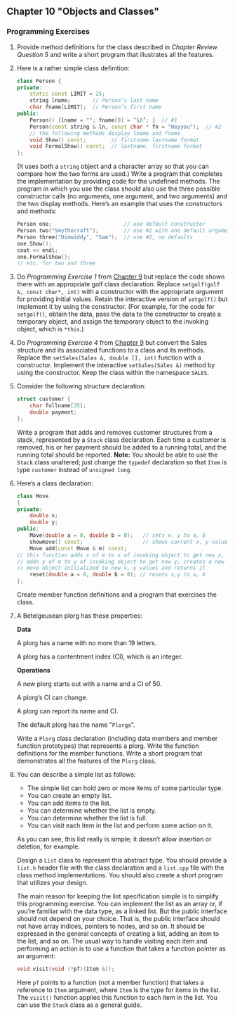 ## Chapter 10 "Objects and Classes"
### Programming Exercises

1. Provide method definitions for the class described in *Chapter Review Question 5*
and write a short program that illustrates all the features.

2. Here is a rather simple class definition:
    ```cpp
    class Person {
    private:
        static const LIMIT = 25;
        string lname;       // Person’s last name
        char fname[LIMIT];  // Person’s first name
    public:
        Person() {lname = ""; fname[0] = ‘\0’; }  // #1
        Person(const string & ln, const char * fn = "Heyyou");  // #2
        // the following methods display lname and fname
        void Show() const;        // firstname lastname format
        void FormalShow() const;  // lastname, firstname format
    };
    ```

    (It uses both a `string` object and a character array so that you can compare how
    the two forms are used.) Write a program that completes the implementation by
    providing code for the undefined methods. The program in which you use the class
    should also use the three possible constructor calls (no arguments, one argument,
    and two arguments) and the two display methods. Here’s an example that uses the
    constructors and methods:
    ```cpp
    Person one;                       // use default constructor
    Person two("Smythecraft");        // use #2 with one default argument
    Person three("Dimwiddy", "Sam");  // use #2, no defaults
    one.Show();
    cout << endl;
    one.FormalShow();
    // etc. for two and three
    ```
3. Do *Programming Exercise 1* from [Chapter 9](/chapter09#programming-exercises/) but replace the code shown there with
an appropriate golf class declaration. Replace `setgolf(golf &, const char*, int)`
with a constructor with the appropriate argument for providing initial values.
Retain the interactive version of `setgolf()` but implement it by using the constructor. 
(For example, for the code for `setgolf()`, obtain the data, pass the data to
the constructor to create a temporary object, and assign the temporary object to the
invoking object, which is `*this`.)

4. Do *Programming Exercise 4* from [Chapter 9](/chapter09#programming-exercises/) but convert the Sales structure and
its associated functions to a class and its methods. Replace the `setSales(Sales &, double [], int)`
function with a constructor. Implement the interactive `setSales(Sales &)` method by using the 
constructor. Keep the class within the namespace `SALES`.

5. Consider the following structure declaration:
    ```cpp
    struct customer {
        char fullname[35];
        double payment;
    };
    ```    
    Write a program that adds and removes customer structures from a stack, represented 
    by a `Stack` class declaration. Each time a customer is removed, his or her
    payment should be added to a running total, and the running total should be
    reported. **Note:** You should be able to use the `Stack` class unaltered; just change the
    `typedef` declaration so that `Item` is type `customer` instead of `unsigned long`.

6. Here’s a class declaration:
    ```cpp
    class Move
    {
    private:
        double x;
        double y;
    public:
        Move(double a = 0, double b = 0);   // sets x, y to a, b
        showmove() const;                   // shows current x, y values
        Move add(const Move & m) const;
    // this function adds x of m to x of invoking object to get new x,
    // adds y of m to y of invoking object to get new y, creates a new
    // move object initialized to new x, y values and returns it
        reset(double a = 0, double b = 0); // resets x,y to a, b
    };
    ```
    Create member function definitions and a program that exercises the class.

7. A Betelgeusean plorg has these properties:

    **Data**

    A plorg has a name with no more than 19 letters.

    A plorg has a contentment index (CI), which is an integer.

    **Operations**

    A new plorg starts out with a name and a CI of 50.

    A plorg’s CI can change.

    A plorg can report its name and CI.

    The default plorg has the name "`Plorga`".

    Write a `Plorg` class declaration (including data members and member function prototypes) that represents a plorg. 
    Write the function definitions for the member functions. 
    Write a short program that demonstrates all the features of the `Plorg` class.

8. You can describe a simple list as follows:
    - The simple list can hold zero or more items of some particular type.
    - You can create an empty list.
    - You can add items to the list.
    - You can determine whether the list is empty.
    - You can determine whether the list is full.
    - You can visit each item in the list and perform some action on it.

    As you can see, this list really is simple; it doesn’t allow insertion or deletion, for example.

    Design a `List` class to represent this abstract type. You should provide a `list.h`
    header file with the class declaration and a `list.cpp` file with the class method
    implementations. You should also create a short program that utilizes your design.

    The main reason for keeping the list specification simple is to simplify this programming exercise. 
    You can implement the list as an array or, if you’re familiar with
    the data type, as a linked list. But the public interface should not depend on your
    choice. That is, the public interface should not have array indices, pointers to nodes,
    and so on. It should be expressed in the general concepts of creating a list, adding
    an item to the list, and so on. The usual way to handle visiting each item and performing 
    an action is to use a function that takes a function pointer as an argument:
    ```cpp
    void visit(void (*pf)(Item &));
    ```

    Here `pf` points to a function (not a member function) that takes a reference to `Item`
    argument, where `Item` is the type for items in the list. The `visit()` function applies
    this function to each item in the list. You can use the `Stack` class as a general guide.
